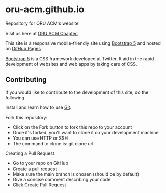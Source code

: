 # oru-acm.github.io
Repository for ORU ACM's website

Visit us here at [ORU ACM Chapter.](https://oru-acm.github.io/)

This site is a responsive mobile-friendly site using [Bootstrap 5](https://getbootstrap.com/) and hosted on [GitHub Pages](https://pages.github.com/)

[Bootstrap 5](https://getbootstrap.com/) is a CSS framework developed at Twitter. It aid in the rapid development of websites and web apps by taking care of CSS.

## Contributing
If you would like to contribute to the development of this site, do the following.

Install and learn how to use [Git](https://git-scm.com/doc).

Fork this repository:
* Click on the Fork button to fork this repo to your account
* Once it's forked, you'll want to clone it on your development machine
* You can use HTTP or SSH
* The command to clone is: git clone url

Creating a Pull Request
* Go to your repo on GitHub
* Create a pull request
* Make sure the main branch is chosen (should be by default)
* Give a concise comment describing your code
* Click Create Pull Request

